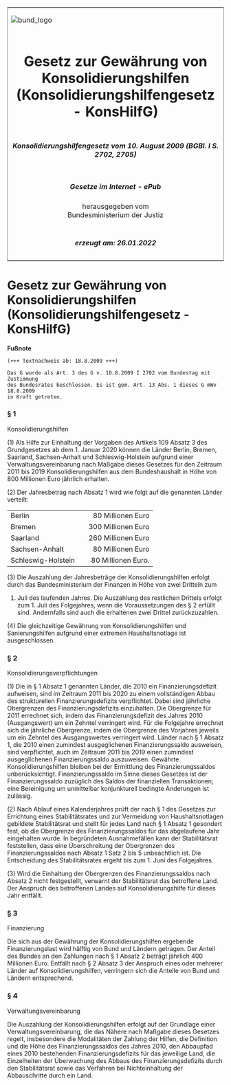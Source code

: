 <span id="DECKBLATT.html"></span>

<table border="0" frame="border" width="100%">

<tr valign="top">

<td align="left">

![bund\_logo](BfJ_2021_Web_de_de.gif)

</td>

<td align="right">

 

</td>

</tr>

<tr align="center" valign="middle">

<td colspan="2">

# Gesetz zur Gewährung von Konsolidierungshilfen (Konsolidierungshilfengesetz - KonsHilfG)

</td>

</tr>

<tr align="center" valign="middle">

<td colspan="2">

##### Konsolidierungshilfengesetz vom 10. August 2009 (BGBl. I S. 2702, 2705)

</td>

</tr>

<tr align="center" valign="middle">

<td colspan="2">

  
  

##### Gesetze im Internet - ePub  
  
herausgegeben vom  
Bundesministerium der Justiz

</td>

</tr>

<tr align="center" valign="bottom">

<td colspan="2">

  
  

##### erzeugt am: 26.01.2022

</td>

</tr>

</table>

<span id="BJNR270500009.html"></span>

# Gesetz zur Gewährung von Konsolidierungshilfen (Konsolidierungshilfengesetz - KonsHilfG)

<div>

  
**Fußnote**

<div class="jnhtml">

<div>

<div class="jurAbsatz">

  

    (+++ Textnachweis ab: 18.8.2009 +++)
     
    Das G wurde als Art. 3 des G v. 10.8.2009 I 2702 vom Bundestag mit Zustimmung 
    des Bundesrates beschlossen. Es ist gem. Art. 13 Abs. 1 dieses G mWv 18.8.2009 
    in Kraft getreten. 

</div>

</div>

</div>

</div>

<span id="BJNR270500009BJNE000100000.html"></span>

### § 1  
Konsolidierungshilfen

<div>

<div class="jnhtml">

<div>

<div class="jurAbsatz">

(1) Als Hilfe zur Einhaltung der Vorgaben des Artikels 109 Absatz 3 des
Grundgesetzes ab dem 1. Januar 2020 können die Länder Berlin, Bremen,
Saarland, Sachsen-Anhalt und Schleswig-Holstein aufgrund einer
Verwaltungsvereinbarung nach Maßgabe dieses Gesetzes für den Zeitraum
2011 bis 2019 Konsolidierungshilfen aus dem Bundeshaushalt in Höhe von
800 Millionen Euro jährlich erhalten.

</div>

<div class="jurAbsatz">

(2) Der Jahresbetrag nach Absatz 1 wird wie folgt auf die genannten
Länder verteilt:  
  

|                    |  |                    |
| :----------------- | :- | -----------------: |
| Berlin             |  |  80 Millionen Euro |
| Bremen             |  | 300 Millionen Euro |
| Saarland           |  | 260 Millionen Euro |
| Sachsen-Anhalt     |  |  80 Millionen Euro |
| Schleswig-Holstein |  | 80 Millionen Euro. |

</div>

<div class="jurAbsatz">

(3) Die Auszahlung der Jahresbeträge der Konsolidierungshilfen erfolgt
durch das Bundesministerium der Finanzen in Höhe von zwei Dritteln zum
1. Juli des laufenden Jahres. Die Auszahlung des restlichen Drittels
erfolgt zum 1. Juli des Folgejahres, wenn die Voraussetzungen des § 2
erfüllt sind. Andernfalls sind auch die erhaltenen zwei Drittel
zurückzuzahlen.

</div>

<div class="jurAbsatz">

(4) Die gleichzeitige Gewährung von Konsolidierungshilfen und
Sanierungshilfen aufgrund einer extremen Haushaltsnotlage ist
ausgeschlossen.

</div>

</div>

</div>

</div>

<span id="BJNR270500009BJNE000200000.html"></span>

### § 2  
Konsolidierungsverpflichtungen

<div>

<div class="jnhtml">

<div>

<div class="jurAbsatz">

(1) Die in § 1 Absatz 1 genannten Länder, die 2010 ein
Finanzierungsdefizit aufweisen, sind im Zeitraum 2011 bis 2020 zu einem
vollständigen Abbau des strukturellen Finanzierungsdefizits
verpflichtet. Dabei sind jährliche Obergrenzen des Finanzierungsdefizits
einzuhalten. Die Obergrenze für 2011 errechnet sich, indem das
Finanzierungsdefizit des Jahres 2010 (Ausgangswert) um ein Zehntel
verringert wird. Für die Folgejahre errechnet sich die jährliche
Obergrenze, indem die Obergrenze des Vorjahres jeweils um ein Zehntel
des Ausgangswertes verringert wird. Länder nach § 1 Absatz 1, die 2010
einen zumindest ausgeglichenen Finanzierungssaldo ausweisen, sind
verpflichtet, auch im Zeitraum 2011 bis 2019 einen zumindest
ausgeglichenen Finanzierungssaldo auszuweisen. Gewährte
Konsolidierungshilfen bleiben bei der Ermittlung des Finanzierungssaldos
unberücksichtigt. Finanzierungssaldo im Sinne dieses Gesetzes ist der
Finanzierungssaldo zuzüglich des Saldos der finanziellen Transaktionen;
eine Bereinigung um unmittelbar konjunkturell bedingte Änderungen ist
zulässig.

</div>

<div class="jurAbsatz">

(2) Nach Ablauf eines Kalenderjahres prüft der nach § 1 des Gesetzes zur
Errichtung eines Stabilitätsrates und zur Vermeidung von
Haushaltsnotlagen gebildete Stabilitätsrat und stellt für jedes Land
nach § 1 Absatz 1 gesondert fest, ob die Obergrenze des
Finanzierungssaldos für das abgelaufene Jahr eingehalten wurde. In
begründeten Ausnahmefällen kann der Stabilitätsrat feststellen, dass
eine Überschreitung der Obergrenzen des Finanzierungssaldos nach Absatz
1 Satz 2 bis 5 unbeachtlich ist. Die Entscheidung des Stabilitätsrates
ergeht bis zum 1. Juni des Folgejahres.

</div>

<div class="jurAbsatz">

(3) Wird die Einhaltung der Obergrenzen des Finanzierungssaldos nach
Absatz 2 nicht festgestellt, verwarnt der Stabilitätsrat das betroffene
Land. Der Anspruch des betroffenen Landes auf Konsolidierungshilfe für
dieses Jahr entfällt.

</div>

</div>

</div>

</div>

<span id="BJNR270500009BJNE000300000.html"></span>

### § 3  
Finanzierung

<div>

<div class="jnhtml">

<div>

<div class="jurAbsatz">

Die sich aus der Gewährung der Konsolidierungshilfen ergebende
Finanzierungslast wird hälftig von Bund und Ländern getragen. Der Anteil
des Bundes an den Zahlungen nach § 1 Absatz 2 beträgt jährlich 400
Millionen Euro. Entfällt nach § 2 Absatz 3 der Anspruch eines oder
mehrerer Länder auf Konsolidierungshilfen, verringern sich die Anteile
von Bund und Ländern entsprechend.

</div>

</div>

</div>

</div>

<span id="BJNR270500009BJNE000400000.html"></span>

### § 4  
Verwaltungsvereinbarung

<div>

<div class="jnhtml">

<div>

<div class="jurAbsatz">

Die Auszahlung der Konsolidierungshilfen erfolgt auf der Grundlage einer
Verwaltungsvereinbarung, die das Nähere nach Maßgabe dieses Gesetzes
regelt, insbesondere die Modalitäten der Zahlung der Hilfen, die
Definition und die Höhe des Finanzierungssaldos des Jahres 2010, den
Abbaupfad eines 2010 bestehenden Finanzierungsdefizits für das jeweilige
Land, die Einzelheiten der Überwachung des Abbaus des
Finanzierungsdefizits durch den Stabilitätsrat sowie das Verfahren bei
Nichteinhaltung der Abbauschritte durch ein Land.

</div>

</div>

</div>

</div>
